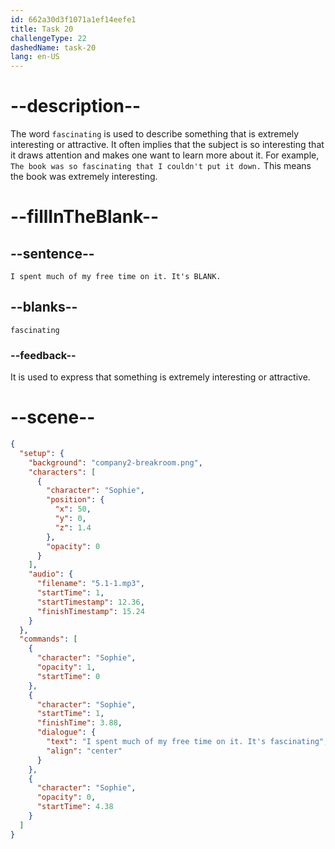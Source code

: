 ```yaml
---
id: 662a30d3f1071a1ef14eefe1
title: Task 20
challengeType: 22
dashedName: task-20
lang: en-US
---
```


<!-- (Audio) Sophie: I spent much of my free time on it. It's fascinating. -->

# --description--

The word `fascinating` is used to describe something that is extremely interesting or attractive. It often implies that the subject is so interesting that it draws attention and makes one want to learn more about it. For example, `The book was so fascinating that I couldn't put it down.` This means the book was extremely interesting.

# --fillInTheBlank--

## --sentence--

`I spent much of my free time on it. It's BLANK.`

## --blanks--

`fascinating`

### --feedback--

It is used to express that something is extremely interesting or attractive.

# --scene--

```json
{
  "setup": {
    "background": "company2-breakroom.png",
    "characters": [
      {
        "character": "Sophie",
        "position": {
          "x": 50,
          "y": 0,
          "z": 1.4
        },
        "opacity": 0
      }
    ],
    "audio": {
      "filename": "5.1-1.mp3",
      "startTime": 1,
      "startTimestamp": 12.36,
      "finishTimestamp": 15.24
    }
  },
  "commands": [
    {
      "character": "Sophie",
      "opacity": 1,
      "startTime": 0
    },
    {
      "character": "Sophie",
      "startTime": 1,
      "finishTime": 3.88,
      "dialogue": {
        "text": "I spent much of my free time on it. It's fascinating",
        "align": "center"
      }
    },
    {
      "character": "Sophie",
      "opacity": 0,
      "startTime": 4.38
    }
  ]
}
```

